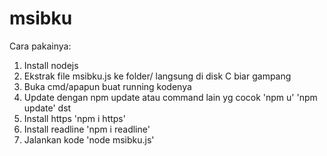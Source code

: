 # msibku
Cara pakainya:
1. Install nodejs
2. Ekstrak file msibku.js ke folder/ langsung di disk C biar gampang
3. Buka cmd/apapun buat running kodenya
4. Update dengan npm update atau command lain yg cocok 'npm u' 'npm update' dst
5. Install https 'npm i https'
6. Install readline 'npm i readline'
7. Jalankan kode 'node msibku.js'
